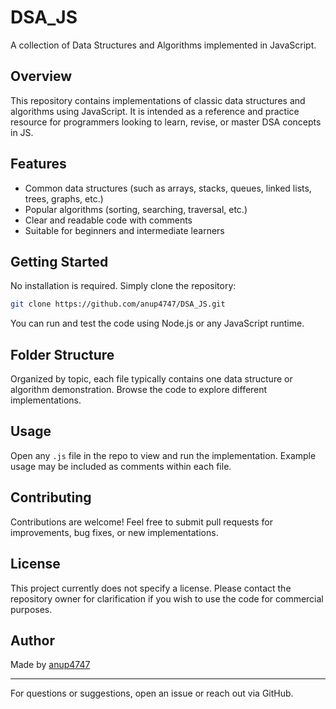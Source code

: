 # DSA_JS

A collection of Data Structures and Algorithms implemented in JavaScript.

## Overview

This repository contains implementations of classic data structures and algorithms using JavaScript. It is intended as a reference and practice resource for programmers looking to learn, revise, or master DSA concepts in JS.

## Features

- Common data structures (such as arrays, stacks, queues, linked lists, trees, graphs, etc.)
- Popular algorithms (sorting, searching, traversal, etc.)
- Clear and readable code with comments
- Suitable for beginners and intermediate learners

## Getting Started

No installation is required. Simply clone the repository:

```bash
git clone https://github.com/anup4747/DSA_JS.git
```

You can run and test the code using Node.js or any JavaScript runtime.

## Folder Structure

Organized by topic, each file typically contains one data structure or algorithm demonstration. Browse the code to explore different implementations.

## Usage

Open any `.js` file in the repo to view and run the implementation. Example usage may be included as comments within each file.

## Contributing

Contributions are welcome! Feel free to submit pull requests for improvements, bug fixes, or new implementations.

## License

This project currently does not specify a license. Please contact the repository owner for clarification if you wish to use the code for commercial purposes.

## Author

Made by [anup4747](https://github.com/anup4747)

---
For questions or suggestions, open an issue or reach out via GitHub.
